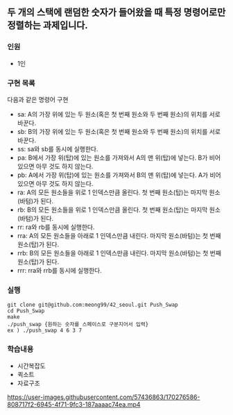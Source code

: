 ## 두 개의 스택에 랜덤한 숫자가 들어왔을 때 특정 명령어로만 정렬하는 과제입니다.

### 인원
- 1인

### 구현 목록
다음과 같은 명령어 구현
- sa: A의 가장 위에 있는 두 원소(혹은 첫 번째 원소와 두 번째 원소)의 위치를 서로 바꾼다.
- sb: B의 가장 위에 있는 두 원소(혹은 첫 번째 원소와 두 번째 원소)의 위치를 서로 바꾼다.
- ss: sa와 sb를 동시에 실행한다.
- pa: B에서 가장 위(탑)에 있는 원소를 가져와서 A의 맨 위(탑)에 넣는다. B가 비어 있으면 아무 것도 하지 않는다.
- pb: A에서 가장 위(탑)에 있는 원소를 가져와서 B의 맨 위(탑)에 넣는다. A가 비어 있으면 아무 것도 하지 않는다.
- ra: A의 모든 원소들을 위로 1 인덱스만큼 올린다. 첫 번째 원소(탑)는 마지막 원소(바텀)가 된다.
- rb: B의 모든 원소들을 위로 1 인덱스만큼 올린다. 첫 번째 원소(탑)는 마지막 원소(바텀)가 된다.
- rr: ra와 rb를 동시에 실행한다.
- rra: A의 모든 원소들을 아래로 1 인덱스만큼 내린다. 마지막 원소(바텀)는 첫 번째 원소(탑)가 된다.
- rrb: B의 모든 원소들을 아래로 1 인덱스만큼 내린다. 마지막 원소(바텀)는 첫 번째 원소(탑)가 된다.
- rrr: rra와 rrb를 동시에 실행한다.

### 실행
```
git clone git@github.com:meong99/42_seoul.git Push_Swap
cd Push_Swap
make
./push_swap {원하는 숫자를 스페이스로 구분지어서 입력}
ex ) ./push_swap 4 6 3 7
```
### 학습내용
- 시간복잡도
- 퀵소트
- 자료구조

https://user-images.githubusercontent.com/57436863/170276586-808717f2-6945-4f71-9fc3-187aaaac74ea.mp4
